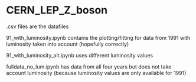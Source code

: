 # CERN_LEP_Z_boson

.csv files are the datafiles

91_with_luminosity.ipynb contains the plotting/fitting for data from 1991 with luminosity taken into account (hopefully correctly)

91_with_luminosity_alt.ipynb uses different luminosity values

fulldata_no_lum.ipynb has data from all four years but does not take account luminosity (because luminosity values are only available for 1991)

